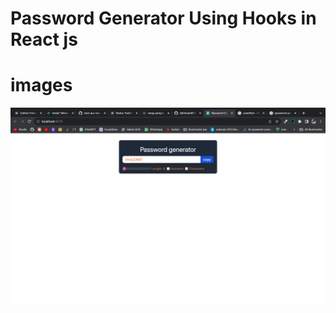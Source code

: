 # Password Generator Using Hooks in React js

# images

![Alt text](<Screenshot 2023-10-04 at 7.00.15 PM.png>)
